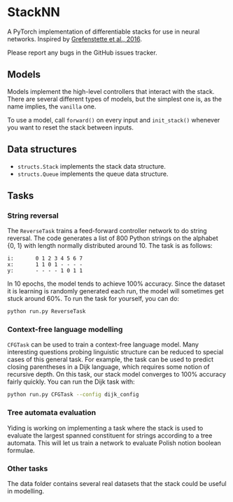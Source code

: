 # StackNN
A PyTorch implementation of differentiable stacks for use in neural networks. Inspired by [Grefenstette et al., 2016](https://arxiv.org/pdf/1506.02516.pdf).

Please report any bugs in the GitHub issues tracker.

## Models

Models implement the high-level controllers that interact with the stack. There are several different types of models, but the simplest one is, as the name implies, the `vanilla` one.

To use a model, call `forward()` on every input and `init_stack()` whenever you want to reset the stack between inputs.

## Data structures

* `structs.Stack` implements the stack data structure.
* `structs.Queue` implements the queue data structure.

## Tasks

### String reversal

The `ReverseTask` trains a feed-forward controller network to do string reversal. The code generates a list of 800 Python strings on the alphabet {0, 1} with length normally distributed around 10. The task is as follows:

~~~
i:       0 1 2 3 4 5 6 7
x:       1 1 0 1 - - - -
y:       - - - - 1 0 1 1
~~~

In 10 epochs, the model tends to achieve 100% accuracy. Since the dataset it is learning is randomly generated each run, the model will sometimes get stuck around 60%. To run the task for yourself, you can do:

~~~bash
python run.py ReverseTask
~~~

### Context-free language modelling

`CFGTask` can be used to train a context-free language model. Many interesting questions probing linguistic structure can be reduced to special cases of this general task. For example, the task can be used to predict closing parentheses in a Dijk language, which requires some notion of recursive depth. On this task, our stack model converges to 100% accuracy fairly quickly. You can run the Dijk task with:

~~~bash
python run.py CFGTask --config dijk_config
~~~

### Tree automata evaluation

Yiding is working on implementing a task where the stack is used to evaluate the largest spanned constituent for strings according to a tree automata. This will let us train a network to evaluate Polish notion boolean formulae.

### Other tasks

The data folder contains several real datasets that the stack could be useful in modelling.
